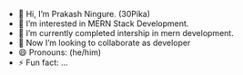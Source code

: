 - 👋 Hi, I’m Prakash Ningure. (30Pika)
- 👀 I’m interested in MERN Stack Development.
- 🌱 I’m currently completed intership in mern development.
- 💞️ Now I’m looking to collaborate as developer
- 😄 Pronouns: (he/him)
- ⚡ Fun fact: ...

<!---
30Pika/30Pika is a ✨ special ✨ repository because its `README.md` (this file) appears on your GitHub profile.
You can click the Preview link to take a look at your changes.
--->
